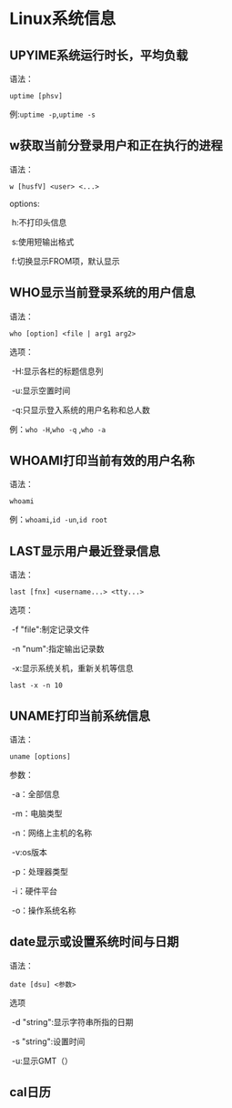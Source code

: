 # Linux系统信息

## UPYIME系统运行时长，平均负载

语法：

`uptime [phsv]`

例:`uptime -p`,`uptime -s`

## w获取当前分登录用户和正在执行的进程

语法：

`w [husfV] <user> <...>`

options:

​	h:不打印头信息

​	s:使用短输出格式

​	f:切换显示FROM项，默认显示

## WHO显示当前登录系统的用户信息

语法：

`who [option] <file | arg1 arg2> `

选项：

​	-H:显示各栏的标题信息列

​	-u:显示空置时间

​	-q:只显示登入系统的用户名称和总人数

例：`who -H`,`who -q` ,`who -a`

## WHOAMI打印当前有效的用户名称

语法：

`whoami`

例：`whoami`,`id -un`,`id root`

## LAST显示用户最近登录信息

语法：

`last [fnx] <username...> <tty...>`

选项：

​	-f "file":制定记录文件

​	-n "num":指定输出记录数

​	-x:显示系统关机，重新关机等信息

`last -x -n 10`

## UNAME打印当前系统信息

语法：

`uname [options]`

参数：

​	-a：全部信息

​	-m：电脑类型

​	-n：网络上主机的名称

​	-v:os版本

​	-p：处理器类型

​	-i：硬件平台

​	-o：操作系统名称

## date显示或设置系统时间与日期

语法：

`date [dsu] <参数>`

选项

​	-d "string":显示字符串所指的日期

​	-s "string":设置时间

​	-u:显示GMT（）

## cal日历